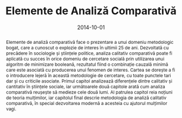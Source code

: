 ﻿---
featured: true

authors: ["Adrian Dușa"]

title: "Elemente de Analiză Comparativă"

date: "2014-10-01"
publishDate: "2014-10-01"

# 0 = Uncategorized, 1 = Conference proceedings, 2 = Journal, 3 = Work in progress, 4 = Technical report, 5 = Book, 6 = Book chapter
publication_types:
- "5"

# publication: ""

publication_short: "Editura Universității din București"

abstract: "Elemente de analiză comparativă face o prezentare a unui domeniu metodologic bogat, care a cunoscut o explozie de interes în ultimii 25 de ani. Dezvoltată cu precădere în sociologie și științele politice, analiza calitativ comparativă poate fi aplicată cu succes în orice domeniu de cercetare socială prin utilizarea unui algoritm de minimizare booleană, rezultatul fiind o combinație cauzală minimă care este asociată cu producerea unui fenomen de interes. Cartea se dorește a fi o introducere lejeră în această metodologie de cercetare, cu toate punctele tari dar și cu criticile asociate. Primul capitol analizează diferențele dintre calitativ și cantitativ în științele sociale, iar următoarele două capitole arată cum analiza comparativă reușește să medieze cele două lumi. Al patrulea capitol reia noțiuni de teoria mulțimilor, iar capitolul final descrie metodologia de analiză calitativ comparativă, în special dezvoltarea modernă a acesteia cu ajutorul mulțimilor vagi."

doi: ""

projects: []

summary:

math: false

tags: ["QCA"]

# url_code: ""
# url_dataset: ""
url_pdf: "files/2014-EAC.pdf"
# url_poster: ""
# url_project: ""
# url_slides: ""
# url_source: ""
# url_video: ""

image:
  caption: ""
  focal_point: ""
  preview_only: false
---


